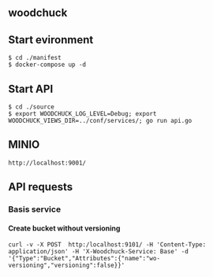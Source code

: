 
## woodchuck

## Start evironment

    $ cd ./manifest
    $ docker-compose up -d

## Start API

    $ cd ./source
    $ export WOODCHUCK_LOG_LEVEL=Debug; export WOODCHUCK_VIEWS_DIR=../conf/services/; go run api.go 

## MINIO

    http://localhost:9001/

## API requests

### Basis service

#### Create bucket without versioning

    curl -v -X POST  http:/localhost:9101/ -H 'Content-Type: application/json' -H 'X-Woodchuck-Service: Base' -d '{"Type":"Bucket","Attributes":{"name":"wo-versioning","versioning":false}}'



